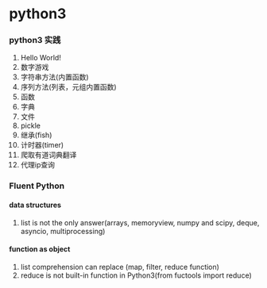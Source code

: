 # python3
### python3 实践
1.  Hello World!
2.  数字游戏
3.  字符串方法(内置函数)
4.  序列方法(列表，元组内置函数)
5.  函数
6.  字典
7.  文件
8.  pickle
9.  继承(fish)
10. 计时器(timer)
11. 爬取有道词典翻译
12. 代理ip查询


### Fluent Python
#### data structures
1. list is not the only answer(arrays, memoryview, numpy and scipy, deque, asyncio, multiprocessing)
#### function as object
1. list comprehension can replace (map, filter, reduce function)
2. reduce is not built-in function in Python3(from fuctools import reduce)